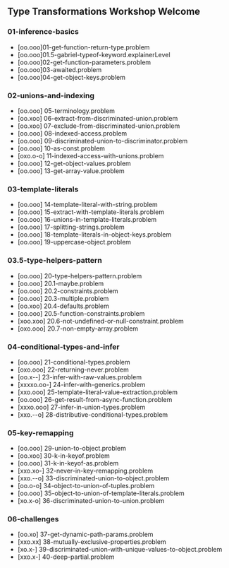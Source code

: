 ## Type Transformations Workshop Welcome
### 01-inference-basics
- [oo.ooo]01-get-function-return-type.problem
- [oo.ooo]01.5-gabriel-typeof-keyword.explainerLevel
- [oo.ooo]02-get-function-parameters.problem
- [oo.ooo]03-awaited.problem
- [oo.ooo]04-get-object-keys.problem

### 02-unions-and-indexing
- [oo.ooo] 05-terminology.problem
- [oo.xoo] 06-extract-from-discriminated-union.problem
- [oo.xoo] 07-exclude-from-discriminated-union.problem
- [oo.ooo] 08-indexed-access.problem
- [oo.ooo] 09-discriminated-union-to-discriminator.problem
- [oo.ooo] 10-as-const.problem
- [oxo.o-o] 11-indexed-access-with-unions.problem
- [oo.ooo] 12-get-object-values.problem
- [oo.ooo] 13-get-array-value.problem

### 03-template-literals
- [oo.ooo] 14-template-literal-with-string.problem
- [oo.ooo] 15-extract-with-template-literals.problem
- [oo.ooo] 16-unions-in-template-literals.problem
- [oo.ooo] 17-splitting-strings.problem
- [oo.ooo] 18-template-literals-in-object-keys.problem
- [oo.ooo] 19-uppercase-object.problem

### 03.5-type-helpers-pattern
- [oo.ooo] 20-type-helpers-pattern.problem
- [oo.ooo] 20.1-maybe.problem
- [oo.ooo] 20.2-constraints.problem
- [oo.ooo] 20.3-multiple.problem
- [oo.xoo] 20.4-defaults.problem
- [oo.ooo] 20.5-function-constraints.problem
- [xoo.xoo] 20.6-not-undefined-or-null-constraint.problem
- [oxo.ooo] 20.7-non-empty-array.problem

### 04-conditional-types-and-infer
- [oo.ooo] 21-conditional-types.problem
- [oxo.ooo] 22-returning-never.problem
- [oo.x--] 23-infer-with-raw-values.problem
- [xxxxo.oo-] 24-infer-with-generics.problem
- [xxo.ooo] 25-template-literal-value-extraction.problem
- [oo.ooo] 26-get-result-from-async-function.problem
- [xxxo.ooo] 27-infer-in-union-types.problem
- [xxo.--o] 28-distributive-conditional-types.problem

### 05-key-remapping
- [oo.ooo] 29-union-to-object.problem
- [oo.xoo] 30-k-in-keyof.problem
- [oo.ooo] 31-k-in-keyof-as.problem
- [xxo.xo-] 32-never-in-key-remapping.problem
- [xxo.--o] 33-discriminated-union-to-object.problem
- [oo.o-o] 34-object-to-union-of-tuples.problem
- [oo.ooo] 35-object-to-union-of-template-literals.problem
- [xo.x-o] 36-discriminated-union-to-union.problem

### 06-challenges
- [oo.xo] 37-get-dynamic-path-params.problem
- [xxo.xx] 38-mutually-exclusive-properties.problem
- [xo.x-] 39-discriminated-union-with-unique-values-to-object.problem
- [xxo.x-] 40-deep-partial.problem